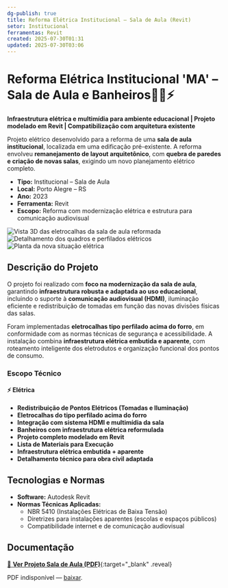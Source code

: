 ```yaml
---
dg-publish: true
title: Reforma Elétrica Institucional – Sala de Aula (Revit)
setor: Institucional
ferramentas: Revit
created: 2025-07-30T01:31
updated: 2025-07-30T03:06
---
```


# Reforma Elétrica Institucional 'MA' – Sala de Aula e Banheiros👨‍🏫⚡

**Infraestrutura elétrica e multimídia para ambiente educacional | Projeto modelado em Revit | Compatibilização com arquitetura existente**

Projeto elétrico desenvolvido para a reforma de uma **sala de aula institucional**, localizada em uma edificação pré-existente. A reforma envolveu **remanejamento de layout arquitetônico**, com **quebra de paredes e criação de novas salas**, exigindo um novo planejamento elétrico completo.

- **Tipo:** Institucional – Sala de Aula  
- **Local:** Porto Alegre – RS  
- **Ano:** 2023  
- **Ferramenta:** Revit  
- **Escopo:** Reforma com modernização elétrica e estrutura para comunicação audiovisual

<div class="project-gallery reveal">
  <img src="/assets/imagens/capa_thumb.jpg_marista.jpg" alt="Vista 3D das eletrocalhas da sala de aula reformada" class="gallery-thumb" loading="lazy">
  <img src="/assets/imagens/cd_thumb.jpg_marista.jpg" alt="Detalhamento dos quadros e perfilados elétricos" class="gallery-thumb" loading="lazy">
  <img src="/assets/imagens/situacao_thumb.jpg_marista.jpg" alt="Planta da nova situação elétrica" class="gallery-thumb" loading="lazy">
</div>

## Descrição do Projeto

O projeto foi realizado com **foco na modernização da sala de aula**, garantindo **infraestrutura robusta e adaptada ao uso educacional**, incluindo o suporte à **comunicação audiovisual (HDMI)**, iluminação eficiente e redistribuição de tomadas em função das novas divisões físicas das salas.

Foram implementadas **eletrocalhas tipo perfilado acima do forro**, em conformidade com as normas técnicas de segurança e acessibilidade. A instalação combina **infraestrutura elétrica embutida e aparente**, com roteamento inteligente dos eletrodutos e organização funcional dos pontos de consumo.

### Escopo Técnico

#### ⚡ Elétrica
- **Redistribuição de Pontos Elétricos (Tomadas e Iluminação)**
- **Eletrocalhas do tipo perfilado acima do forro**
- **Integração com sistema HDMI e multimídia da sala**
- **Banheiros com infraestrutura elétrica reformulada**
- **Projeto completo modelado em Revit**
- **Lista de Materiais para Execução**
- **Infraestrutura elétrica embutida + aparente**
- **Detalhamento técnico para obra civil adaptada**

## Tecnologias e Normas

- **Software:** Autodesk Revit   
- **Normas Técnicas Aplicadas:**
  - NBR 5410 (Instalações Elétricas de Baixa Tensão)
  - Diretrizes para instalações aparentes (escolas e espaços públicos)
  - Compatibilidade internet e de comunicação audiovisual

## Documentação

[📄 **Ver Projeto Sala de Aula (PDF)**](/assets/pdfs/sala_aula_2023.pdf_marista.pdf){:target="_blank" .reveal}

<div class="pdf-container reveal">
  <object data="/assets/pdfs/sala_aula_2023.pdf#toolbar=0"
          type="application/pdf" width="100%" height="500">
    <p>PDF indisponível — <a href="/assets/pdfs/sala_aula_2023.pdf" target="_blank">baixar</a>.</p>
  </object>
</div>
